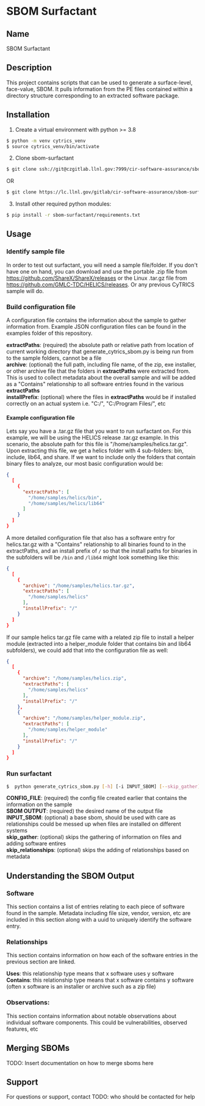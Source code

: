 # SBOM Surfactant

## Name
SBOM Surfactant

## Description
This project contains scripts that can be used to generate a surface-level, face-value, SBOM.  It pulls information from the PE files contained within a directory structure corresponding to an extracted software package.

## Installation
1. Create a virtual environment with python >= 3.8
```bash
$ python -m venv cytrics_venv
$ source cytrics_venv/bin/activate
```

2. Clone sbom-surfactant
```bash
$ git clone ssh://git@czgitlab.llnl.gov:7999/cir-software-assurance/sbom-surfactant.git
```
OR
```bash
$ git clone https://lc.llnl.gov/gitlab/cir-software-assurance/sbom-surfactant.git
```

3. Install other required python modules:
```bash
$ pip install -r sbom-surfactant/requirements.txt
```

## Usage
### Identify sample file
In order to test out surfactant, you will need a sample file/folder. If you don't have one on hand, you can download and use the portable .zip file from <https://github.com/ShareX/ShareX/releases> or the Linux .tar.gz file from <https://github.com/GMLC-TDC/HELICS/releases>. Or any previous CyTRICS sample will do.

### Build configuration file
A configuration file contains the information about the sample to gather information from. Example JSON configuration files can be found in the examples folder of this repository.

**extractPaths**: (required) the absolute path or relative path from location of current working directory that generate_cytrics_sbom.py is being run from to the sample folders, cannot be a file\
**archive**: (optional) the full path, including file name, of the zip, exe installer, or other archive file that the folders in **extractPaths** were extracted from. This is used to collect metadata about the overall sample and will be added as a "Contains" relationship to all software entries found in the various **extractPaths**\
**installPrefix**: (optional) where the files in **extractPaths** would be if installed correctly on an actual system i.e. "C:/", "C:/Program Files/", etc

#### Example configuration file
Lets say you have a .tar.gz file that you want to run surfactant on. For this example, we will be using the HELICS release .tar.gz example. In this scenario, the absolute path for this file is "/home/samples/helics.tar.gz". Upon extracting this file, we get a helics folder with 4 sub-folders: bin, include, lib64, and share. If we want to include only the folders that contain binary files to analyze, our most basic configuration would be:
```json
{
  [
    {
      "extractPaths": [
        "/home/samples/helics/bin",
        "/home/samples/helics/lib64"
      ]
    }
  ]
}
```
A more detailed configuration file that also has a software entry for helics.tar.gz with a "Contains" relationship to all binaries found to in the extractPaths, and an install prefix of `/` so that the install paths for binaries in the subfolders will be `/bin` and `/lib64` might look something like this:
```json
{
  [
    {
      "archive": "/home/samples/helics.tar.gz",
      "extractPaths": [
        "/home/samples/helics"
      ],
      "installPrefix": "/"
    }
  ]
}
```
If our sample helics tar.gz file came with a related zip file to install a helper module (extracted into a helper_module folder that contains bin and lib64 subfolders), we could add that into the configuration file as well:
```json
{
  [
    {
      "archive": "/home/samples/helics.zip",
      "extractPaths": [
        "/home/samples/helics"
      ],
      "installPrefix": "/"
    },
    {
      "archive": "/home/samples/helper_module.zip",
      "extractPaths": [
        "/home/samples/helper_module"
      ],
      "installPrefix": "/"
    }
  ]
}
```

### Run surfactant
```bash
$  python generate_cytrics_sbom.py [-h] [-i INPUT_SBOM] [--skip_gather] [--skip_relationships] [CONFIG_FILE] [SBOM_OUTPUT]
```
**CONFIG_FILE**: (required) the config file created earlier that contains the information on the sample\
**SBOM OUTPUT**: (required) the desired name of the output file\
**INPUT_SBOM**: (optional) a base sbom, should be used with care as relationships could be messed up when files are installed on different systems\
**skip_gather**: (optional) skips the gathering of information on files and adding software entires\
**skip_relationships**: (optional) skips the adding of relationships based on metadata

## Understanding the SBOM Output
### Software
This section contains a list of entries relating to each piece of software found in the sample. Metadata including file size, vendor, version, etc are included in this section along with a uuid to uniquely identify the software entry. 

### Relationships
This section contains information on how each of the software entries in the previous section are linked.

**Uses**: this relationship type means that x software uses y software\
**Contains**: this relationship type means that x software contains y software (often x software is an installer or archive such as a zip file)

### Observations:
This section contains information about notable observations about individual software components. This could be vulnerabilities, observed features, etc

## Merging SBOMs
TODO: Insert documentation on how to merge sboms here

## Support
For questions or support, contact TODO: who should be contacted for help
